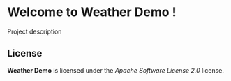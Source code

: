 # Welcome to Weather Demo !


Project description



## License

**Weather Demo** is licensed under the *Apache Software License 2.0* license.
